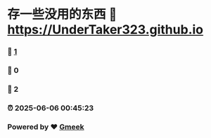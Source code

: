 # 存一些没用的东西 :link: https://UnderTaker323.github.io 
### :page_facing_up: [1](https://UnderTaker323.github.io/tag.html) 
### :speech_balloon: 0 
### :hibiscus: 2 
### :alarm_clock: 2025-06-06 00:45:23 
### Powered by :heart: [Gmeek](https://github.com/Meekdai/Gmeek)
